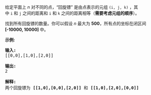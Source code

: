 <p>给定平面上<em>&nbsp;n </em>对不同的点，&ldquo;回旋镖&rdquo; 是由点表示的元组&nbsp;<code>(i, j, k)</code>&nbsp;，其中&nbsp;<code>i</code>&nbsp;和&nbsp;<code>j</code>&nbsp;之间的距离和&nbsp;<code>i</code>&nbsp;和&nbsp;<code>k</code>&nbsp;之间的距离相等（<strong>需要考虑元组的顺序</strong>）。</p>

<p>找到所有回旋镖的数量。你可以假设<em>&nbsp;n </em>最大为 <strong>500</strong>，所有点的坐标在闭区间<strong> [-10000, 10000] </strong>中。</p>

<p><strong>示例:</strong></p>

<pre>
<strong>输入:</strong>
[[0,0],[1,0],[2,0]]

<strong>输出:</strong>
2

<strong>解释:</strong>
两个回旋镖为 <strong>[[1,0],[0,0],[2,0]]</strong> 和 <strong>[[1,0],[2,0],[0,0]]</strong>
</pre>
